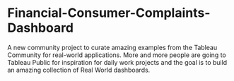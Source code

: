 # Financial-Consumer-Complaints-Dashboard
A new community project to curate amazing examples from the Tableau Community for real-world applications. More and more people are going to Tableau Public for inspiration for daily work projects and the goal is to build an amazing collection of Real World dashboards.
